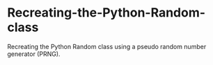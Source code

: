 # Recreating-the-Python-Random-class
Recreating the Python Random class using a pseudo random number generator (PRNG).
